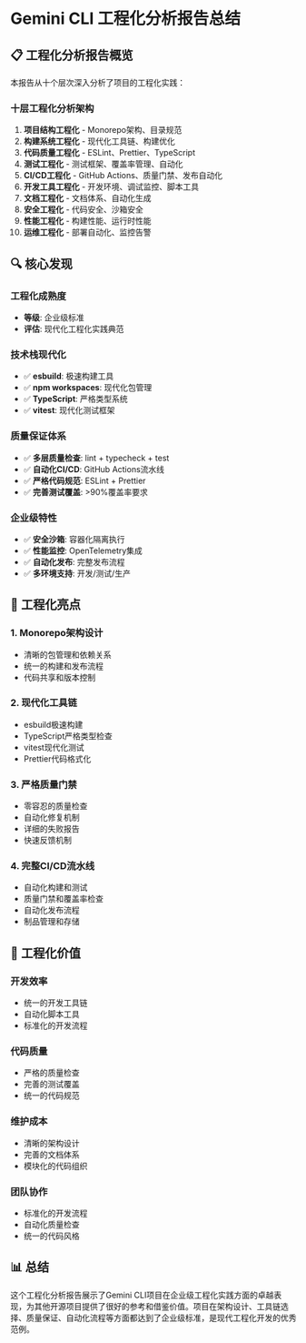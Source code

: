 # Gemini CLI 工程化分析报告总结

## 📋 工程化分析报告概览

本报告从十个层次深入分析了项目的工程化实践：

### 十层工程化分析架构

1. **项目结构工程化** - Monorepo架构、目录规范
2. **构建系统工程化** - 现代化工具链、构建优化
3. **代码质量工程化** - ESLint、Prettier、TypeScript
4. **测试工程化** - 测试框架、覆盖率管理、自动化
5. **CI/CD工程化** - GitHub Actions、质量门禁、发布自动化
6. **开发工具工程化** - 开发环境、调试监控、脚本工具
7. **文档工程化** - 文档体系、自动化生成
8. **安全工程化** - 代码安全、沙箱安全
9. **性能工程化** - 构建性能、运行时性能
10. **运维工程化** - 部署自动化、监控告警

## 🔍 核心发现

### 工程化成熟度
- **等级**: 企业级标准
- **评估**: 现代化工程化实践典范

### 技术栈现代化
- ✅ **esbuild**: 极速构建工具
- ✅ **npm workspaces**: 现代化包管理
- ✅ **TypeScript**: 严格类型系统
- ✅ **vitest**: 现代化测试框架

### 质量保证体系
- ✅ **多层质量检查**: lint + typecheck + test
- ✅ **自动化CI/CD**: GitHub Actions流水线
- ✅ **严格代码规范**: ESLint + Prettier
- ✅ **完善测试覆盖**: >90%覆盖率要求

### 企业级特性
- ✅ **安全沙箱**: 容器化隔离执行
- ✅ **性能监控**: OpenTelemetry集成
- ✅ **自动化发布**: 完整发布流程
- ✅ **多环境支持**: 开发/测试/生产

## 🚀 工程化亮点

### 1. Monorepo架构设计
- 清晰的包管理和依赖关系
- 统一的构建和发布流程
- 代码共享和版本控制

### 2. 现代化工具链
- esbuild极速构建
- TypeScript严格类型检查
- vitest现代化测试
- Prettier代码格式化

### 3. 严格质量门禁
- 零容忍的质量检查
- 自动化修复机制
- 详细的失败报告
- 快速反馈机制

### 4. 完整CI/CD流水线
- 自动化构建和测试
- 质量门禁和覆盖率检查
- 自动化发布流程
- 制品管理和存储

## 💎 工程化价值

### 开发效率
- 统一的开发工具链
- 自动化脚本工具
- 标准化的开发流程

### 代码质量
- 严格的质量检查
- 完善的测试覆盖
- 统一的代码规范

### 维护成本
- 清晰的架构设计
- 完善的文档体系
- 模块化的代码组织

### 团队协作
- 标准化的开发流程
- 自动化质量检查
- 统一的代码风格

## 📊 总结

这个工程化分析报告展示了Gemini CLI项目在企业级工程化实践方面的卓越表现，为其他开源项目提供了很好的参考和借鉴价值。项目在架构设计、工具链选择、质量保证、自动化流程等方面都达到了企业级标准，是现代工程化开发的优秀范例。